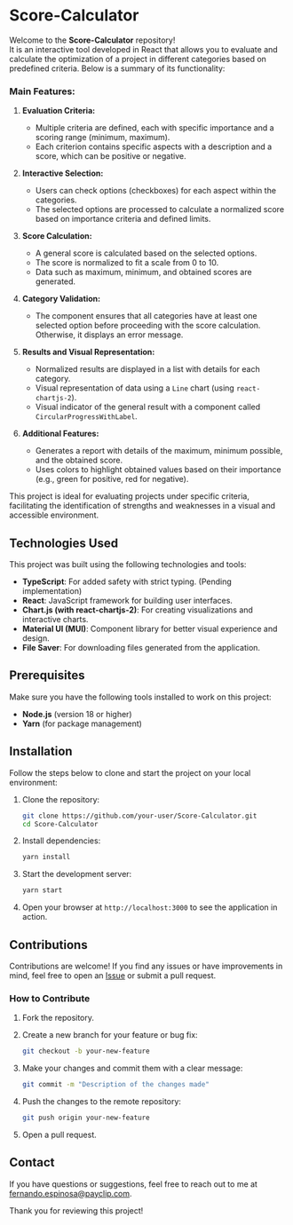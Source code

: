 # Score-Calculator

Welcome to the **Score-Calculator** repository!  
It is an interactive tool developed in React that allows you to evaluate and calculate the optimization of a project in different categories based on predefined criteria. Below is a summary of its functionality:

### **Main Features:**
1. **Evaluation Criteria:**
   - Multiple criteria are defined, each with specific importance and a scoring range (minimum, maximum).
   - Each criterion contains specific aspects with a description and a score, which can be positive or negative.

2. **Interactive Selection:**
   - Users can check options (checkboxes) for each aspect within the categories.
   - The selected options are processed to calculate a normalized score based on importance criteria and defined limits.

3. **Score Calculation:**
   - A general score is calculated based on the selected options.
   - The score is normalized to fit a scale from 0 to 10.
   - Data such as maximum, minimum, and obtained scores are generated.

4. **Category Validation:**
   - The component ensures that all categories have at least one selected option before proceeding with the score calculation. Otherwise, it displays an error message.

5. **Results and Visual Representation:**
   - Normalized results are displayed in a list with details for each category.
   - Visual representation of data using a `Line` chart (using `react-chartjs-2`).
   - Visual indicator of the general result with a component called `CircularProgressWithLabel`.

6. **Additional Features:**
   - Generates a report with details of the maximum, minimum possible, and the obtained score.
   - Uses colors to highlight obtained values based on their importance (e.g., green for positive, red for negative).

This project is ideal for evaluating projects under specific criteria, facilitating the identification of strengths and weaknesses in a visual and accessible environment.

## Technologies Used

This project was built using the following technologies and tools:

- **TypeScript**: For added safety with strict typing. (Pending implementation)
- **React**: JavaScript framework for building user interfaces.
- **Chart.js (with react-chartjs-2)**: For creating visualizations and interactive charts.
- **Material UI (MUI)**: Component library for better visual experience and design.
- **File Saver**: For downloading files generated from the application.

## Prerequisites

Make sure you have the following tools installed to work on this project:

- **Node.js** (version 18 or higher)
- **Yarn** (for package management)

## Installation

Follow the steps below to clone and start the project on your local environment:

1. Clone the repository:

   ```bash
   git clone https://github.com/your-user/Score-Calculator.git
   cd Score-Calculator
   ```

2. Install dependencies:

   ```bash
   yarn install
   ```

3. Start the development server:

   ```bash
   yarn start
   ```

4. Open your browser at `http://localhost:3000` to see the application in action.

## Contributions

Contributions are welcome! If you find any issues or have improvements in mind, feel free to open an [Issue](https://github.com/your-user/Score-Calculator/issues) or submit a pull request.

### How to Contribute

1. Fork the repository.
2. Create a new branch for your feature or bug fix:

   ```bash
   git checkout -b your-new-feature
   ```

3. Make your changes and commit them with a clear message:

   ```bash
   git commit -m "Description of the changes made"
   ```

4. Push the changes to the remote repository:

   ```bash
   git push origin your-new-feature
   ```

5. Open a pull request.

## Contact

If you have questions or suggestions, feel free to reach out to me at [fernando.espinosa@payclip.com](mailto:fernando.espinosa@payclip.com).

Thank you for reviewing this project!